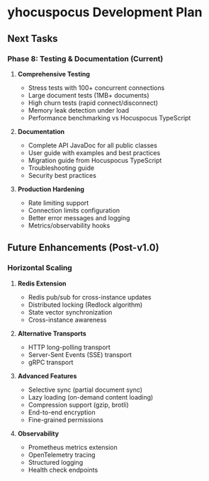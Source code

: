 # yhocuspocus Development Plan

## Next Tasks

### Phase 8: Testing & Documentation (Current)

1. **Comprehensive Testing**
   - Stress tests with 100+ concurrent connections
   - Large document tests (1MB+ documents)
   - High churn tests (rapid connect/disconnect)
   - Memory leak detection under load
   - Performance benchmarking vs Hocuspocus TypeScript

2. **Documentation**
   - Complete API JavaDoc for all public classes
   - User guide with examples and best practices
   - Migration guide from Hocuspocus TypeScript
   - Troubleshooting guide
   - Security best practices

3. **Production Hardening**
   - Rate limiting support
   - Connection limits configuration
   - Better error messages and logging
   - Metrics/observability hooks

## Future Enhancements (Post-v1.0)

### Horizontal Scaling

1. **Redis Extension**
   - Redis pub/sub for cross-instance updates
   - Distributed locking (Redlock algorithm)
   - State vector synchronization
   - Cross-instance awareness

2. **Alternative Transports**
   - HTTP long-polling transport
   - Server-Sent Events (SSE) transport
   - gRPC transport

3. **Advanced Features**
   - Selective sync (partial document sync)
   - Lazy loading (on-demand content loading)
   - Compression support (gzip, brotli)
   - End-to-end encryption
   - Fine-grained permissions

4. **Observability**
   - Prometheus metrics extension
   - OpenTelemetry tracing
   - Structured logging
   - Health check endpoints
